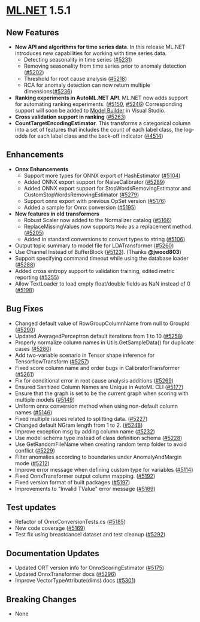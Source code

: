 # [ML.NET](http://dot.net/ml) 1.5.1

## **New Features**
- **New API and algorithms for time series data**. In this release ML.NET introduces new capabilities for working with time series data. 
  - Detecting seasonality in time series  ([#5231](https://github.com/dotnet/machinelearning/pull/5231))
  - Removing seasonality from time series prior to anomaly detection ([#5202](https://github.com/dotnet/machinelearning/pull/5202))
  - Threshold for root cause analysis ([#5218](https://github.com/dotnet/machinelearning/pull/5218))
  - RCA for anomaly detection can now return multiple dimensions([#5236](https://github.com/dotnet/machinelearning/pull/5236))
- **Ranking experiments in AutoML.NET API**. ML.NET now adds support for automating ranking experiments. ([#5150](https://github.com/dotnet/machinelearning/pull/5150), [#5246](https://github.com/dotnet/machinelearning/pull/5246)) Corresponding support will soon be added to [Model Builder](https://dotnet.microsoft.com/apps/machinelearning-ai/ml-dotnet/model-builder) in Visual Studio.
- **Cross validation support in ranking** ([#5263](https://github.com/dotnet/machinelearning/pull/5263))
- **CountTargetEncodingEstimator**. This transforms a categorical column into a set of features that includes the count of each label class, the log-odds for each label class and the back-off indicator ([#4514](https://github.com/dotnet/machinelearning/pull/4514))

## **Enhancements**
- **Onnx Enhancements**
  - Support more types for ONNX export of HashEstimator ([#5104](https://github.com/dotnet/machinelearning/pull/5104))
  - Added ONNX export support for NaiveCalibrator ([#5289](https://github.com/dotnet/machinelearning/pull/5289))
  - Added ONNX export support for  StopWordsRemovingEstimator and CustomStopWordsRemovingEstimator ([#5279](https://github.com/dotnet/machinelearning/pull/5279))
  - Support onnx export with previous OpSet version ([#5176](https://github.com/dotnet/machinelearning/pull/5176))
  - Added a sample for Onnx conversion ([#5195](https://github.com/dotnet/machinelearning/pull/5195))
- **New features in old transformers**
  - Robust Scaler now added to the Normalizer catalog ([#5166](https://github.com/dotnet/machinelearning/pull/5166))
  - ReplaceMissingValues now supports `Mode` as a replacement method. ([#5205](https://github.com/dotnet/machinelearning/pull/5205))
  - Added in standard conversions to convert types to string ([#5106](https://github.com/dotnet/machinelearning/pull/5106))
- Output topic summary to model file for LDATransformer ([#5260](https://github.com/dotnet/machinelearning/pull/5260))
- Use Channel Instead of BufferBlock ([#5123](https://github.com/dotnet/machinelearning/pull/5123)). (Thanks **@jwood803**)
- Support specifying command timeout while using the database loader ([#5288](https://github.com/dotnet/machinelearning/pull/5288))
- Added cross entropy support to validation training, edited metric reporting ([#5255](https://github.com/dotnet/machinelearning/pull/5255))
- Allow TextLoader to load empty float/double fields as NaN instead of 0 ([#5198](https://github.com/dotnet/machinelearning/pull/5198))
  

## **Bug Fixes**
- Changed default value of RowGroupColumnName from null to GroupId ([#5290](https://github.com/dotnet/machinelearning/pull/5290))
- Updated AveragedPerceptron default iterations from 1 to 10 ([#5258](https://github.com/dotnet/machinelearning/pull/5258))
- Properly normalize column names in Utils.GetSampleData() for duplicate cases ([#5280](https://github.com/dotnet/machinelearning/pull/5280))
- Add two-variable scenario in Tensor shape inference for TensorflowTransform ([#5257](https://github.com/dotnet/machinelearning/pull/5257))
- Fixed score column name and order bugs in CalibratorTransformer ([#5261](https://github.com/dotnet/machinelearning/pull/5261))
- Fix for conditional error in root cause analysis additions ([#5269](https://github.com/dotnet/machinelearning/pull/5269))
- Ensured Sanitized Column Names are Unique in AutoML CLI ([#5177](https://github.com/dotnet/machinelearning/pull/5177))
- Ensure that the graph is set to be the current graph when scoring with multiple models ([#5149](https://github.com/dotnet/machinelearning/pull/5149))
- Uniform onnx conversion method when using non-default column names ([#5146](https://github.com/dotnet/machinelearning/pull/5146))
- Fixed multiple issues related to splitting data. ([#5227](https://github.com/dotnet/machinelearning/pull/5227))
- Changed default NGram length from 1 to 2. ([#5248](https://github.com/dotnet/machinelearning/pull/5248))
- Improve exception msg by adding column name ([#5232](https://github.com/dotnet/machinelearning/pull/5232))
- Use model schema type instead of class definition schema ([#5228](https://github.com/dotnet/machinelearning/pull/5228))
- Use GetRandomFileName when creating random temp folder to avoid conflict ([#5229](https://github.com/dotnet/machinelearning/pull/5229))
- Filter anomalies according to boundaries under AnomalyAndMargin mode ([#5212](https://github.com/dotnet/machinelearning/pull/5212))
- Improve error message when defining custom type for variables ([#5114](https://github.com/dotnet/machinelearning/pull/5114))
- Fixed OnnxTransformer output column mapping. ([#5192](https://github.com/dotnet/machinelearning/pull/5192))
- Fixed version format of built packages ([#5197](https://github.com/dotnet/machinelearning/pull/5197))
- Improvements to "Invalid TValue" error message ([#5189](https://github.com/dotnet/machinelearning/pull/5189))

## **Test updates**
- Refactor of OnnxConversionTests.cs ([#5185](https://github.com/dotnet/machinelearning/pull/5185))
- New code coverage ([#5169](https://github.com/dotnet/machinelearning/pull/5169))
- Test fix using breastcancel dataset and test cleanup ([#5292](https://github.com/dotnet/machinelearning/pull/5292))

## **Documentation Updates**
- Updated ORT version info for OnnxScoringEstimator ([#5175](https://github.com/dotnet/machinelearning/pull/5175))
- Updated OnnxTransformer docs ([#5296](https://github.com/dotnet/machinelearning/pull/5296))
- Improve VectorTypeAttribute(dims) docs ([#5301](https://github.com/dotnet/machinelearning/pull/5301))

## **Breaking Changes**
- None


